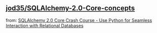 ## [jod35/SQLAlchemy-2.0-Core-concepts](https://github.com/jod35/SQLAlchemy-2.0-Core-concepts)
from: [SQLAlchemy 2.0 Core Crash Course - Use Python for Seamless Interaction with Relational Databases](https://youtu.be/CfZGWH_vNO0?list=PLEt8Tae2spYlxiF1scFTTIGG37TouiF2t)
